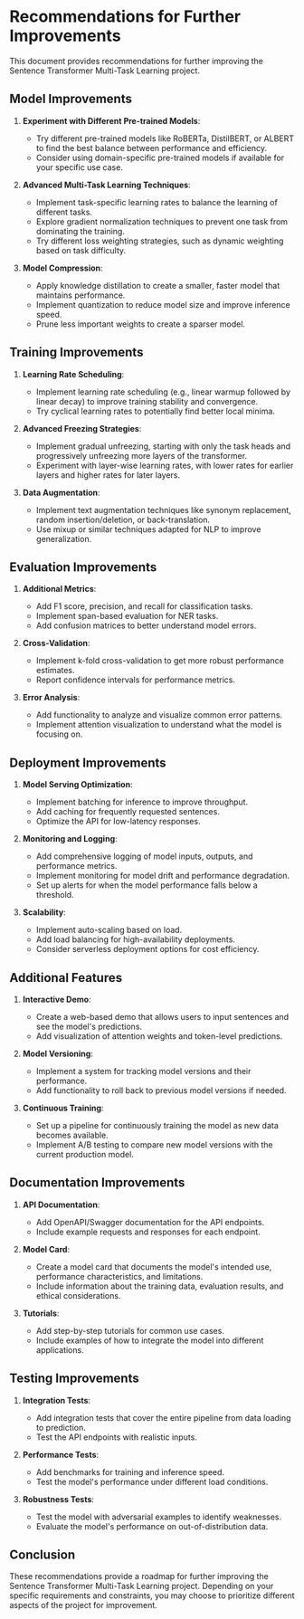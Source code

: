 # Recommendations for Further Improvements

This document provides recommendations for further improving the Sentence Transformer Multi-Task Learning project.

## Model Improvements

1. **Experiment with Different Pre-trained Models**:
   - Try different pre-trained models like RoBERTa, DistilBERT, or ALBERT to find the best balance between performance and efficiency.
   - Consider using domain-specific pre-trained models if available for your specific use case.

2. **Advanced Multi-Task Learning Techniques**:
   - Implement task-specific learning rates to balance the learning of different tasks.
   - Explore gradient normalization techniques to prevent one task from dominating the training.
   - Try different loss weighting strategies, such as dynamic weighting based on task difficulty.

3. **Model Compression**:
   - Apply knowledge distillation to create a smaller, faster model that maintains performance.
   - Implement quantization to reduce model size and improve inference speed.
   - Prune less important weights to create a sparser model.

## Training Improvements

1. **Learning Rate Scheduling**:
   - Implement learning rate scheduling (e.g., linear warmup followed by linear decay) to improve training stability and convergence.
   - Try cyclical learning rates to potentially find better local minima.

2. **Advanced Freezing Strategies**:
   - Implement gradual unfreezing, starting with only the task heads and progressively unfreezing more layers of the transformer.
   - Experiment with layer-wise learning rates, with lower rates for earlier layers and higher rates for later layers.

3. **Data Augmentation**:
   - Implement text augmentation techniques like synonym replacement, random insertion/deletion, or back-translation.
   - Use mixup or similar techniques adapted for NLP to improve generalization.

## Evaluation Improvements

1. **Additional Metrics**:
   - Add F1 score, precision, and recall for classification tasks.
   - Implement span-based evaluation for NER tasks.
   - Add confusion matrices to better understand model errors.

2. **Cross-Validation**:
   - Implement k-fold cross-validation to get more robust performance estimates.
   - Report confidence intervals for performance metrics.

3. **Error Analysis**:
   - Add functionality to analyze and visualize common error patterns.
   - Implement attention visualization to understand what the model is focusing on.

## Deployment Improvements

1. **Model Serving Optimization**:
   - Implement batching for inference to improve throughput.
   - Add caching for frequently requested sentences.
   - Optimize the API for low-latency responses.

2. **Monitoring and Logging**:
   - Add comprehensive logging of model inputs, outputs, and performance metrics.
   - Implement monitoring for model drift and performance degradation.
   - Set up alerts for when the model performance falls below a threshold.

3. **Scalability**:
   - Implement auto-scaling based on load.
   - Add load balancing for high-availability deployments.
   - Consider serverless deployment options for cost efficiency.

## Additional Features

1. **Interactive Demo**:
   - Create a web-based demo that allows users to input sentences and see the model's predictions.
   - Add visualization of attention weights and token-level predictions.

2. **Model Versioning**:
   - Implement a system for tracking model versions and their performance.
   - Add functionality to roll back to previous model versions if needed.

3. **Continuous Training**:
   - Set up a pipeline for continuously training the model as new data becomes available.
   - Implement A/B testing to compare new model versions with the current production model.

## Documentation Improvements

1. **API Documentation**:
   - Add OpenAPI/Swagger documentation for the API endpoints.
   - Include example requests and responses for each endpoint.

2. **Model Card**:
   - Create a model card that documents the model's intended use, performance characteristics, and limitations.
   - Include information about the training data, evaluation results, and ethical considerations.

3. **Tutorials**:
   - Add step-by-step tutorials for common use cases.
   - Include examples of how to integrate the model into different applications.

## Testing Improvements

1. **Integration Tests**:
   - Add integration tests that cover the entire pipeline from data loading to prediction.
   - Test the API endpoints with realistic inputs.

2. **Performance Tests**:
   - Add benchmarks for training and inference speed.
   - Test the model's performance under different load conditions.

3. **Robustness Tests**:
   - Test the model with adversarial examples to identify weaknesses.
   - Evaluate the model's performance on out-of-distribution data.

## Conclusion

These recommendations provide a roadmap for further improving the Sentence Transformer Multi-Task Learning project. Depending on your specific requirements and constraints, you may choose to prioritize different aspects of the project for improvement. 